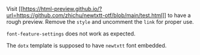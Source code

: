 Visit [[https://html-preview.github.io/?url=https://github.com/zhichu/newtxtt-otf/blob/main/test.html]] to have a rough preview. Remove the `style` and uncomment the `link` for proper use.

`font-feature-settings` does not work as expected.

The `dotx` template is supposed to have `newtxtt` font embedded.
